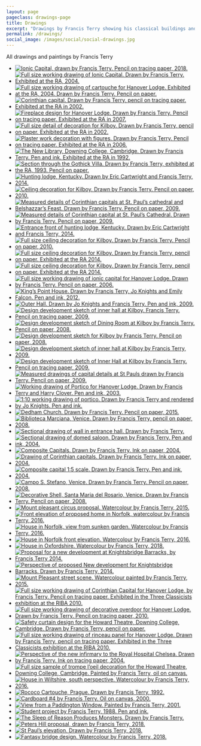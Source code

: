 ```yaml
---
layout: page
pageclass: drawings-page
title: Drawings
excerpt: "Drawings by Francis Terry showing his classical buildings and architectural details, drawn by hand using pencil, pen and ink, watercolour and oil paint"
permalink: /drawings/
social_image: /images/social/social-drawings.jpg
---
```


<p>All drawings and paintings by Francis Terry</p>

<ul class="list random">

<li class="quarter">
<a class="fancybox" rel="group" href="/images/drawings/ionic-capital-by-francis-terry.jpg" title="Ionic Capital, drawn by Francis Terry. Pencil on tracing paper, 2018.">
<img class="lazy" src="/images/drawings/thumbs/ionic-capital-by-francis-terry.jpg" alt="Ionic Capital, drawn by Francis Terry. Pencil on tracing paper, 2018." />
</a>
</li>

<li class="quarter">
<a class="fancybox" rel="group" href="/images/drawings/00s_image1.jpg" title="Full size working drawing of Ionic Capital. Drawn by Francis Terry. Exhibited at the RA, 2004.">
<img class="lazy" src="/images/drawings/thumbs/00s_image1.jpg" alt="Full size working drawing of Ionic Capital. Drawn by Francis Terry. Exhibited at the RA, 2004." />
</a>
</li>

<li class="quarter">
<a class="fancybox" rel="group" href="/images/drawings/00s_image2.jpg" title="Full size working drawing of cartouche for Hanover Lodge. Exhibited at the RA, 2004. Drawn by Francis Terry. Pencil on paper.">
<img class="lazy" src="/images/drawings/thumbs/00s_image2.jpg" alt="Full size working drawing of cartouche for Hanover Lodge. Exhibited at the RA, 2004. Drawn by Francis Terry. Pencil on paper." />
</a>
</li>

<li class="quarter">
<a class="fancybox" rel="group" href="/images/drawings/00s_image3.jpg" title="Corinthian capital. Drawn by Francis Terry, pencil on tracing paper. Exhibited at the RA in 2002.">
<img class="lazy" src="/images/drawings/thumbs/00s_image3.jpg" alt="Corinthian capital. Drawn by Francis Terry, pencil on tracing paper. Exhibited at the RA in 2002." />
</a>
</li>

<li class="quarter">
<a class="fancybox" rel="group" href="/images/drawings/00s_image4.jpg" title="Fireplace design for Hanover Lodge. Drawn by Francis Terry. Pencil on tracing paper. Exhibited at the RA in 2007.">
<img class="lazy" src="/images/drawings/thumbs/00s_image4.jpg" alt="Fireplace design for Hanover Lodge. Drawn by Francis Terry. Pencil on tracing paper. Exhibited at the RA in 2007." />
</a>
</li>

<li class="quarter">
<a class="fancybox" rel="group" href="/images/drawings/00s_image6.jpg" title="Full size detail of decoration for Kilboy. Drawn by Francis Terry, pencil on paper. Exhibited at the RA in 2002.">
<img class="lazy" src="/images/drawings/thumbs/00s_image6.jpg" alt="Full size detail of decoration for Kilboy. Drawn by Francis Terry, pencil on paper. Exhibited at the RA in 2002." />
</a>
</li>

<li class="quarter">
<a class="fancybox" rel="group" href="/images/drawings/00s_image8.jpg" title="Plaster work decoration with figures. Drawn by Francis Terry. Pencil on tracing paper. Exhibited at the RA in 2006.">
<img class="lazy" src="/images/drawings/thumbs/00s_image8.jpg" alt="Plaster work decoration with figures. Drawn by Francis Terry. Pencil on tracing paper. Exhibited at the RA in 2006." />
</a>
</li>

<li class="quarter">
<a class="fancybox" rel="group" href="/images/drawings/90s_image1.jpg" title="The New Library, Downing College, Cambridge. Drawn by Francis Terry. Pen and ink. Exhibited at the RA in 1992.">
<img class="lazy" src="/images/drawings/thumbs/90s_image1.jpg" alt="The New Library, Downing College, Cambridge. Drawn by Francis Terry. Pen and ink. Exhibited at the RA in 1992." />
</a>
</li>

<li class="quarter">
<a class="fancybox" rel="group" href="/images/drawings/90s_image2.jpg" title="Section through the Gothick Villa. Drawn by Francis Terry, exhibited at the RA, 1993. Pencil on paper.">
<img class="lazy" src="/images/drawings/thumbs/90s_image2.jpg" alt="Section through the Gothick Villa. Drawn by Francis Terry, exhibited at the RA, 1993. Pencil on paper." />
</a>
</li>

<li class="quarter">
<a class="fancybox" rel="group" href="/images/drawings/dec15_03.jpg" title="Hunting lodge, Kentucky. Drawn by Eric Cartwright and Francis Terry, 2014.">
<img class="lazy" src="/images/drawings/thumbs/dec15_03.jpg" alt="Hunting lodge, Kentucky. Drawn by Eric Cartwright and Francis Terry, 2014." />
</a>
</li>

<li class="quarter">
<a class="fancybox" rel="group" href="/images/drawings/dec15_05.jpg" title="Ceiling decoration for Kilboy. Drawn by Francis Terry. Pencil on paper, 2010.">
<img class="lazy" src="/images/drawings/thumbs/dec15_05.jpg" alt="Ceiling decoration for Kilboy. Drawn by Francis Terry. Pencil on paper, 2010." />
</a>
</li>

<li class="quarter">
<a class="fancybox" rel="group" href="/images/drawings/dec15_06.jpg" title="Measured details of Corinthian capitals at St. Paul’s cathedral and Belshazzar’s Feast. Drawn by Francis Terry. Pencil on paper, 2009.">
<img class="lazy" src="/images/drawings/thumbs/dec15_06.jpg" alt="Measured details of Corinthian capitals at St. Paul’s cathedral and Belshazzar’s Feast. Drawn by Francis Terry. Pencil on paper, 2009." />
</a>
</li>

<li class="quarter">
<a class="fancybox" rel="group" href="/images/drawings/dec15_07.jpg" title="Measured details of Corinthian capital at St. Paul’s Cathedral. Drawn by Francis Terry. Pencil on paper, 2009.">
<img class="lazy" src="/images/drawings/thumbs/dec15_07.jpg" alt="Measured details of Corinthian capital at St. Paul’s Cathedral. Drawn by Francis Terry. Pencil on paper, 2009." />
</a>
</li>

<li class="quarter">
<a class="fancybox" rel="group" href="/images/drawings/dec15_10.jpg" title="Entrance front of hunting lodge, Kentucky. Drawn by Eric Cartwright and Francis Terry, 2014.">
<img class="lazy" src="/images/drawings/thumbs/dec15_10.jpg" alt="Entrance front of hunting lodge, Kentucky. Drawn by Eric Cartwright and Francis Terry, 2014." />
</a>
</li>

<li class="quarter">
<a class="fancybox" rel="group" href="/images/drawings/dec15_12.jpg" title="Full size ceiling decoration for Kilboy. Drawn by Francis Terry. Pencil on paper, 2010.">
<img class="lazy" src="/images/drawings/thumbs/dec15_12.jpg" alt="Full size ceiling decoration for Kilboy. Drawn by Francis Terry. Pencil on paper, 2010." />
</a>
</li>

<li class="quarter">
<a class="fancybox" rel="group" href="/images/drawings/dec15_13.jpg" title="Full size ceiling decoration for Kilboy. Drawn by Francis Terry, pencil on paper. Exhibited at the RA 2014.">
<img class="lazy" src="/images/drawings/thumbs/dec15_13.jpg" alt="Full size ceiling decoration for Kilboy. Drawn by Francis Terry, pencil on paper. Exhibited at the RA 2014." />
</a>
</li>

<li class="quarter">
<a class="fancybox" rel="group" href="/images/drawings/dec15_14.jpg" title="Full size ceiling decoration for Kilboy. Drawn by Francis Terry, pencil on paper. Exhibited at the RA 2014.">
<img class="lazy" src="/images/drawings/thumbs/dec15_14.jpg" alt="Full size ceiling decoration for Kilboy. Drawn by Francis Terry, pencil on paper. Exhibited at the RA 2014." />
</a>
</li>

<li class="quarter">
<a class="fancybox" rel="group" href="/images/drawings/dec15_15.jpg" title="Full size working drawing of ionic capital for Hanover Lodge. Drawn by Francis Terry. Pencil on paper, 2006.">
<img class="lazy" src="/images/drawings/thumbs/dec15_15.jpg" alt="Full size working drawing of ionic capital for Hanover Lodge. Drawn by Francis Terry. Pencil on paper, 2006." />
</a>
</li>

<li class="quarter">
<a class="fancybox" rel="group" href="/images/drawings/dec15_17.jpg" title="King’s Point House. Drawn by Francis Terry, Jo Knights and Emily Falcon. Pen and ink, 2012.">
<img class="lazy" src="/images/drawings/thumbs/dec15_17.jpg" alt="King’s Point House. Drawn by Francis Terry, Jo Knights and Emily Falcon. Pen and ink, 2012." />
</a>
</li>

<li class="quarter">
<a class="fancybox" rel="group" href="/images/drawings/dec15_19.jpg" title="Outer Hall. Drawn by Jo Knights and Francis Terry. Pen and ink, 2009.">
<img class="lazy" src="/images/drawings/thumbs/dec15_19.jpg" alt="Outer Hall. Drawn by Jo Knights and Francis Terry. Pen and ink, 2009." />
</a>
</li>

<li class="quarter">
<a class="fancybox" rel="group" href="/images/drawings/dec15_22.jpg" title="Design development sketch of inner hall at Kilboy. Francis Terry. Pencil on tracing paper, 2009.">
<img class="lazy" src="/images/drawings/thumbs/dec15_22.jpg" alt="Design development sketch of inner hall at Kilboy. Francis Terry. Pencil on tracing paper, 2009." />
</a>
</li>

<li class="quarter">
<a class="fancybox" rel="group" href="/images/drawings/dec15_23.jpg" title="Design development sketch of Dining Room at Kilboy by Francis Terry. Pencil on paper, 2008.">
<img class="lazy" src="/images/drawings/thumbs/dec15_23.jpg" alt="Design development sketch of Dining Room at Kilboy by Francis Terry. Pencil on paper, 2008." />
</a>
</li>

<li class="quarter">
<a class="fancybox" rel="group" href="/images/drawings/dec15_26.jpg" title="Design development sketch for Kilboy by Francis Terry. Pencil on paper, 2008.">
<img class="lazy" src="/images/drawings/thumbs/dec15_26.jpg" alt="Design development sketch for Kilboy by Francis Terry. Pencil on paper, 2008." />
</a>
</li>

<li class="quarter">
<a class="fancybox" rel="group" href="/images/drawings/dec15_27.jpg" title="Design development sketch of inner hall at Kilboy by Francis Terry, 2009.">
<img class="lazy" src="/images/drawings/thumbs/dec15_27.jpg" alt="Design development sketch of inner hall at Kilboy by Francis Terry, 2009." />
</a>
</li>

<li class="quarter">
<a class="fancybox" rel="group" href="/images/drawings/dec15_28.jpg" title="Design development sketch of Inner Hall at Kilboy by Francis Terry. Pencil on tracing paper, 2009.">
<img class="lazy" src="/images/drawings/thumbs/dec15_28.jpg" alt="Design development sketch of Inner Hall at Kilboy by Francis Terry. Pencil on tracing paper, 2009." />
</a>
</li>

<li class="quarter">
<a class="fancybox" rel="group" href="/images/drawings/dec15_37.jpg" title="Measured drawings of capital details at St Pauls drawn by Francis Terry. Pencil on paper, 2009.">
<img class="lazy" src="/images/drawings/thumbs/dec15_37.jpg" alt="Measured drawings of capital details at St Pauls drawn by Francis Terry. Pencil on paper, 2009." />
</a>
</li>

<li class="quarter">
<a class="fancybox" rel="group" href="/images/drawings/dec15_38.jpg" title="Working drawing of Portico for Hanover Lodge. Drawn by Francis Terry and Harry Clover. Pen and ink, 2003.">
<img class="lazy" src="/images/drawings/thumbs/dec15_38.jpg" alt="Working drawing of Portico for Hanover Lodge. Drawn by Francis Terry and Harry Clover. Pen and ink, 2003." />
</a>
</li>

<li class="quarter">
<a class="fancybox" rel="group" href="/images/drawings/dec15_39.jpg" title="1:10 working drawing of portico. Drawn by Francis Terry and rendered by Jo Knights. Pen and ink.">
<img class="lazy" src="/images/drawings/thumbs/dec15_39.jpg" alt="1:10 working drawing of portico. Drawn by Francis Terry and rendered by Jo Knights. Pen and ink." />
</a>
</li>

<li class="quarter">
<a class="fancybox" rel="group" href="/images/drawings/ft_dedham_church.jpg" title="Dedham Church. Drawn by Francis Terry. Pencil on paper, 2015.">
<img class="lazy" src="/images/drawings/thumbs/ft_dedham_church.jpg" alt="Dedham Church. Drawn by Francis Terry. Pencil on paper, 2015." />
</a>
</li>

<li class="quarter">
<a class="fancybox" rel="group" href="/images/drawings/ftsketches_image1.jpg" title="Biblioteca Marciana, Venice. Drawn by Francis Terry, pencil on paper, 2008.">
<img class="lazy" src="/images/drawings/thumbs/ftsketches_image1.jpg" alt="Biblioteca Marciana, Venice. Drawn by Francis Terry, pencil on paper, 2008." />
</a>
</li>

<li class="quarter">
<a class="fancybox" rel="group" href="/images/drawings/ftsketches_image2.jpg" title="Sectional drawing of wall in entrance hall. Drawn by Francis Terry.">
<img class="lazy" src="/images/drawings/thumbs/ftsketches_image2.jpg" alt="Sectional drawing of wall in entrance hall. Drawn by Francis Terry." />
</a>
</li>

<li class="quarter">
<a class="fancybox" rel="group" href="/images/drawings/ftsketches_image3.jpg" title="Sectional drawing of domed saloon. Drawn by Francis Terry. Pen and ink, 2004.">
<img class="lazy" src="/images/drawings/thumbs/ftsketches_image3.jpg" alt="Sectional drawing of domed saloon. Drawn by Francis Terry. Pen and ink, 2004." />
</a>
</li>

<li class="quarter">
<a class="fancybox" rel="group" href="/images/drawings/ftsketches_image4.jpg" title="Composite Capitals. Drawn by Francis Terry. Ink on paper, 2004.">
<img class="lazy" src="/images/drawings/thumbs/ftsketches_image4.jpg" alt="Composite Capitals. Drawn by Francis Terry. Ink on paper, 2004." />
</a>
</li>

<li class="quarter">
<a class="fancybox" rel="group" href="/images/drawings/ftsketches_image5.jpg" title="Drawing of Corinthian capitals. Drawn by Francis Terry. Ink on paper, 2004.">
<img class="lazy" src="/images/drawings/thumbs/ftsketches_image5.jpg" alt="Drawing of Corinthian capitals. Drawn by Francis Terry. Ink on paper, 2004." />
</a>
</li>

<li class="quarter">
<a class="fancybox" rel="group" href="/images/drawings/ftsketches_image6.jpg" title="Composite capital 1:5 scale. Drawn by Francis Terry. Pen and ink, 2004.">
<img class="lazy" src="/images/drawings/thumbs/ftsketches_image6.jpg" alt="Composite capital 1:5 scale. Drawn by Francis Terry. Pen and ink, 2004." />
</a>
</li>

<li class="quarter">
<a class="fancybox" rel="group" href="/images/drawings/ftsketches_image7.jpg" title="Campo S. Stefano, Venice. Drawn by Francis Terry. Pencil on paper, 2008.">
<img class="lazy" src="/images/drawings/thumbs/ftsketches_image7.jpg" alt="Campo S. Stefano, Venice. Drawn by Francis Terry. Pencil on paper, 2008." />
</a>
</li>

<li class="quarter">
<a class="fancybox" rel="group" href="/images/drawings/ftsketches_image8.jpg" title="Decorative Shell, Santa Maria del Rosario, Venice. Drawn by Francis Terry. Pencil on paper, 2008.">
<img class="lazy" src="/images/drawings/thumbs/ftsketches_image8.jpg" alt="Decorative Shell, Santa Maria del Rosario, Venice. Drawn by Francis Terry. Pencil on paper, 2008." />
</a>
</li>

<li class="quarter">
<a class="fancybox" rel="group" href="/images/drawings/mount_pleasant_1.jpg" title="Mount pleasant circus proposal. Watercolour by Francis Terry, 2015.">
<img class="lazy" src="/images/drawings/thumbs/mount_pleasant_1.jpg" alt="Mount pleasant circus proposal. Watercolour by Francis Terry, 2015." />
</a>
</li>

<li class="quarter">
<a class="fancybox" rel="group" href="/images/drawings/house-in-norfolk-00.jpg" title="Front elevation of proposed home in Norfolk, watercolour by Francis Terry, 2016.">
<img class="lazy" src="/images/drawings/thumbs/house-in-norfolk-00.jpg" alt="Front elevation of proposed home in Norfolk, watercolour by Francis Terry, 2016." />
</a>
</li>

<li class="quarter">
<a class="fancybox" rel="group" href="/images/drawings/house-in-norfolk-02.jpg" title="House in Norfolk, view from sunken garden. Watercolour by Francis Terry, 2016.">
<img class="lazy" src="/images/drawings/thumbs/house-in-norfolk-02.jpg" alt="House in Norfolk, view from sunken garden. Watercolour by Francis Terry, 2016." />
</a>
</li>

<li class="quarter">
<a class="fancybox" rel="group" href="/images/drawings/house-in-norfolk-03.jpg" title="House in Norfolk front elevation. Watercolour by Francis Terry, 2016.">
<img class="lazy" src="/images/drawings/thumbs/house-in-norfolk-03.jpg" alt="House in Norfolk front elevation. Watercolour by Francis Terry, 2016." />
</a>
</li>

<li class="quarter">
<a class="fancybox" rel="group" href="/images/drawings/house-in-oxfordshire.jpg" title="House in Oxfordshire. Watercolour by Francis Terry, 2018.">
<img class="lazy" src="/images/drawings/thumbs/house-in-oxfordshire.jpg" alt="House in Oxfordshire. Watercolour by Francis Terry, 2018." />
</a>
</li>

<li class="quarter">
<a class="fancybox" rel="group" href="/images/drawings/hyde-park-barracks-dec-2014.jpg" title="Proposal for a new development at Knightsbridge Barracks, by Francis Terry 2014.">
<img class="lazy" src="/images/drawings/thumbs/hyde-park-barracks-dec-2014.jpg" alt="Proposal for a new development at Knightsbridge Barracks, by Francis Terry 2014." />
</a>
</li>

<li class="quarter">
<a class="fancybox" rel="group" href="/images/drawings/hyde-park-barracks-2015.jpg" title="Perspective of proposed New development for Knightsbridge Barracks. Drawn by Francis Terry, 2014.">
<img class="lazy" src="/images/drawings/thumbs/hyde-park-barracks-2015.jpg" alt="Perspective of proposed New development for Knightsbridge Barracks. Drawn by Francis Terry, 2014." />
</a>
</li>

<li class="quarter">
<a class="fancybox" rel="group" href="/images/drawings/mount_pleasant_2.jpg" title="Mount Pleasant street scene. Watercolour painted by Francis Terry, 2015.">
<img class="lazy" src="/images/drawings/thumbs/mount_pleasant_2.jpg" alt="Mount Pleasant street scene. Watercolour painted by Francis Terry, 2015." />
</a>
</li>

<li class="quarter">
<a class="fancybox" rel="group" href="/images/drawings/threeclassicists_image1.jpg" title="Full size working drawing of Corinthian Capital for Hanover Lodge, by Francis Terry. Pencil on tracing paper. Exhibited in the Three Classicists exhibition at the RIBA 2010.">
<img class="lazy" src="/images/drawings/thumbs/threeclassicists_image1.jpg" alt="Full size working drawing of Corinthian Capital for Hanover Lodge, by Francis Terry. Pencil on tracing paper. Exhibited in the Three Classicists exhibition at the RIBA 2010." />
</a>
</li>

<li class="quarter">
<a class="fancybox" rel="group" href="/images/drawings/threeclassicists_image2.jpg" title="Full size working drawing of decorative overdoor for Hanover Lodge. Drawn by Francis Terry. Pencil on tracing paper, 2010.">
<img class="lazy" src="/images/drawings/thumbs/threeclassicists_image2.jpg" alt="Full size working drawing of decorative overdoor for Hanover Lodge. Drawn by Francis Terry. Pencil on tracing paper, 2010." />
</a>
</li>

<li class="quarter">
<a class="fancybox" rel="group" href="/images/drawings/threeclassicists_image3.jpg" title="Safety curtain design for the Howard Theatre, Downing College, Cambridge. Drawn by Francis Terry, pencil on paper.">
<img class="lazy" src="/images/drawings/thumbs/threeclassicists_image3.jpg" alt="Safety curtain design for the Howard Theatre, Downing College, Cambridge. Drawn by Francis Terry, pencil on paper." />
</a>
</li>

<li class="quarter">
<a class="fancybox" rel="group" href="/images/drawings/threeclassicists_image4.jpg" title="Full size working drawing of rinceau panel for Hanover Lodge. Drawn by Francis Terry, pencil on tracing paper. Exhibited in the Three Classicists exhibition at the RIBA 2010.">
<img class="lazy" src="/images/drawings/thumbs/threeclassicists_image4.jpg" alt="Full size working drawing of rinceau panel for Hanover Lodge. Drawn by Francis Terry, pencil on tracing paper. Exhibited in the Three Classicists exhibition at the RIBA 2010." />
</a>
</li>

<li class="quarter">
<a class="fancybox" rel="group" href="/images/drawings/threeclassicists_image5.jpg" title="Perspective of the new infirmary to the Royal Hospital Chelsea. Drawn by Francis Terry. Ink on tracing paper, 2004.">
<img class="lazy" src="/images/drawings/thumbs/threeclassicists_image5.jpg" alt="Perspective of the new infirmary to the Royal Hospital Chelsea. Drawn by Francis Terry. Ink on tracing paper, 2004." />
</a>
</li>

<li class="quarter">
<a class="fancybox" rel="group" href="/images/drawings/threeclassicists_image7.jpg" title="Full size sample of trompe l’oeil decoration for the Howard Theatre, Downing College, Cambridge. Painted by Francis Terry, oil on canvas.">
<img class="lazy" src="/images/drawings/thumbs/threeclassicists_image7.jpg" alt="Full size sample of trompe l’oeil decoration for the Howard Theatre, Downing College, Cambridge. Painted by Francis Terry, oil on canvas." />
</a>
</li>

<li class="quarter">
<a class="fancybox" rel="group" href="/images/drawings/unnamedpainting1.jpg" title="House in Wiltshire, south perspective. Watercolour by Francis Terry, 2016.">
<img class="lazy" src="/images/drawings/thumbs/unnamedpainting1.jpg" alt="House in Wiltshire, south perspective. Watercolour by Francis Terry, 2016." />
</a>
</li>

<li class="quarter">
<a class="fancybox" rel="group" href="/images/essays/sketching-with-my-father/s-nicholas-prague-ft.jpg" title="Rococo Cartouche, Prague. Drawn by Francis Terry, 1992.">
<img class="lazy" src="/images/drawings/thumbs/s-nicholas-prague-ft.jpg" alt="Rococo Cartouche, Prague. Drawn by Francis Terry, 1992." />
</a>
</li>

<li class="quarter">
<a class="fancybox" rel="group" href="/images/drawings/dec15_20.jpg" title="Cardboard #4 by Francis Terry. Oil on canvas, 2000.">
<img class="lazy" src="/images/drawings/thumbs/dec15_20.jpg" alt="Cardboard #4 by Francis Terry. Oil on canvas, 2000." />
</a>
</li>

<li class="quarter">
<a class="fancybox" rel="group" href="/images/drawings/dec15_35.jpg" title="View from a Paddington Window. Painted by Francis Terry, 2001.">
<img class="lazy" src="/images/drawings/thumbs/dec15_35.jpg" alt="View from a Paddington Window. Painted by Francis Terry, 2001." />
</a>
</li>

<li class="quarter">
<a class="fancybox" rel="group" href="/images/drawings/shower-design.jpg" title="Student project by Francis Terry, 1988. Pen and ink.">
<img class="lazy" src="/images/drawings/thumbs/shower-design.jpg" alt="Student project by Francis Terry, 1988. Pen and ink." />
</a>
</li>

<li class="quarter">
<a class="fancybox" rel="group" href="/images/drawings/with-apologies-to-goya.jpg" title="The Sleep of Reason Produces Monsters. Drawn by Francis Terry.">
<img class="lazy" src="/images/drawings/thumbs/with-apologies-to-goya.jpg" alt="The Sleep of Reason Produces Monsters. Drawn by Francis Terry." />
</a>
</li>

<li class="quarter">
<a class="fancybox" rel="group" href="/images/drawings/peters-hill.jpg" title="Peters Hill proposal, drawn by Francis Terry, 2018.">
<img class="lazy" src="/images/drawings/thumbs/peters-hill.jpg" alt="Peters Hill proposal, drawn by Francis Terry, 2018." />
</a>
</li>

<li class="quarter">
<a class="fancybox" rel="group" href="/images/drawings/st-pauls-elevation.jpg" title="St Paul’s elevation. Drawn by Francis Terry, 2018.">
<img class="lazy" src="/images/drawings/thumbs/st-pauls-elevation.jpg" alt="St Paul’s elevation. Drawn by Francis Terry, 2018." />
</a>
</li>

<li class="quarter">
<a class="fancybox" rel="group" href="/images/drawings/fantasy-bridge-design.jpg" title="Fantasy bridge design. Watercolour by Francis Terry, 2018.">
<img class="lazy" src="/images/drawings/thumbs/fantasy-bridge-design.jpg" alt="Fantasy bridge design. Watercolour by Francis Terry, 2018." />
</a>
</li>

</ul>